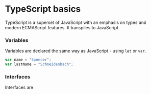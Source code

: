 # TypeScript basics
TypeScript is a superset of JavaScript with an emphasis on types and modern ECMAScript features.  It transpiles to JavaScript.

### Variables
Variables are declared the same way as JavaScript - using `let` or `var`.

```typescript
var name = "Spencer";
var lastName = "Schneidenbach";
```


### Interfaces
Interfaces are 